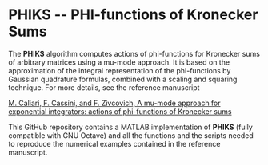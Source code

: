 # PHIKS -- PHI-functions of Kronecker Sums  #

The **PHIKS** algorithm computes actions of phi-functions for Kronecker sums
of arbitrary matrices using a mu-mode approach. It is based on the
approximation of the integral representation of the phi-functions by
Gaussian quadrature formulas, combined with a scaling and squaring technique.
For more details, see the reference manuscript

[M. Caliari, F. Cassini, and F. Zivcovich, A mu-mode approach for exponential
integrators: actions of phi-functions of Kronecker sums](https://arxiv.org/abs/2210.07667)

This GitHub repository contains a MATLAB implementation of **PHIKS** (fully
compatible with GNU Octave) and all the functions and the scripts needed to
reproduce the numerical examples contained in the reference manuscript.
